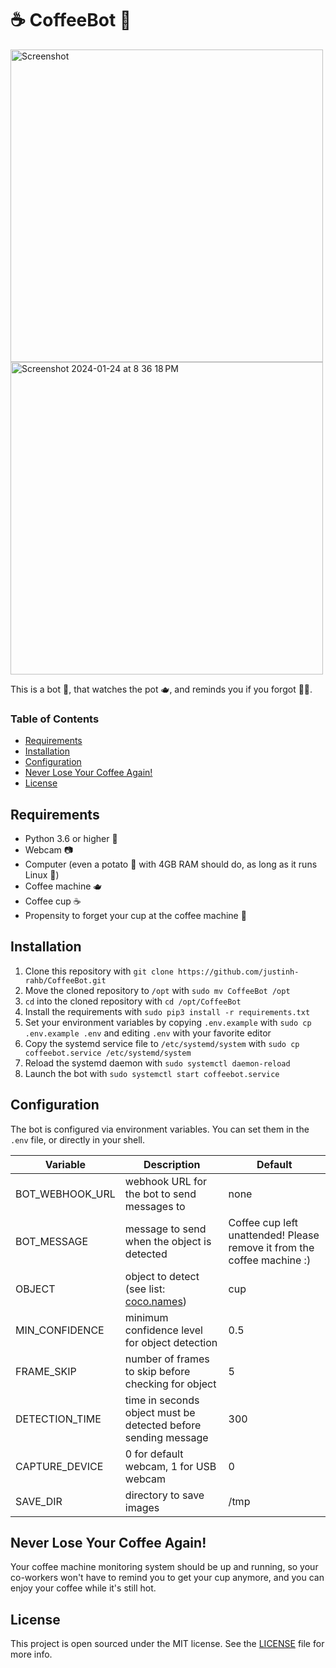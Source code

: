 # ☕️ CoffeeBot 🤖

<img width="500" alt="Screenshot" src="https://github.com/justinh-rahb/CoffeeBot/assets/52832301/db64049e-795c-4ed1-9700-a9a01152bbed">
<br>
<img width="500" alt="Screenshot 2024-01-24 at 8 36 18 PM" src="https://github.com/justinh-rahb/CoffeeBot/assets/52832301/32cf06c4-b590-4fb2-bb35-21503205cbe3">


This is a bot 🤖, that watches the pot 🫖, and reminds you if you forgot 🤷‍♂️.

### Table of Contents
* [Requirements](#requirements)
* [Installation](#installation)
* [Configuration](#configuration)
* [Never Lose Your Coffee Again!](#never-lose-your-coffee-again)
* [License](#license)

## Requirements

* Python 3.6 or higher 🐍
* Webcam 📷
* Computer (even a potato 🥔 with 4GB RAM should do, as long as it runs Linux 🐧)
* Coffee machine 🫖
* Coffee cup ☕️
* Propensity to forget your cup at the coffee machine 🤔

## Installation

1. Clone this repository with `git clone https://github.com/justinh-rahb/CoffeeBot.git`
2. Move the cloned repository to `/opt` with `sudo mv CoffeeBot /opt`
3. `cd` into the cloned repository with `cd /opt/CoffeeBot`
4. Install the requirements with `sudo pip3 install -r requirements.txt`
5. Set your environment variables by copying `.env.example` with `sudo cp .env.example .env` and editing `.env` with your favorite editor
6. Copy the systemd service file to `/etc/systemd/system` with `sudo cp coffeebot.service /etc/systemd/system`
7. Reload the systemd daemon with `sudo systemctl daemon-reload`
8. Launch the bot with `sudo systemctl start coffeebot.service`

## Configuration

The bot is configured via environment variables. You can set them in the `.env` file, or directly in your shell.

| Variable | Description | Default |
| -------- | ----------- | ------- |
| BOT_WEBHOOK_URL | webhook URL for the bot to send messages to | none |
| BOT_MESSAGE | message to send when the object is detected | Coffee cup left unattended! Please remove it from the coffee machine :) |
| OBJECT | object to detect (see list: [coco.names](https://raw.githubusercontent.com/pjreddie/darknet/master/data/coco.names)) | cup |
| MIN_CONFIDENCE | minimum confidence level for object detection | 0.5 |
| FRAME_SKIP | number of frames to skip before checking for object | 5 |
| DETECTION_TIME | time in seconds object must be detected before sending message | 300 |
| CAPTURE_DEVICE | 0 for default webcam, 1 for USB webcam | 0 |
| SAVE_DIR | directory to save images | /tmp |

## Never Lose Your Coffee Again!
Your coffee machine monitoring system should be up and running, so your co-workers won't have to remind you to get your cup anymore, and you can enjoy your coffee while it's still hot.

## License
This project is open sourced under the MIT license. See the [LICENSE](LICENSE) file for more info.
